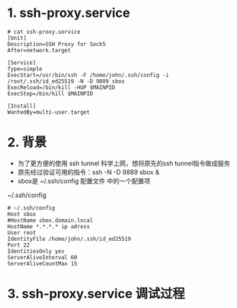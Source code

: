 # 1. ssh-proxy.service
```
# cat ssh-proxy.service 
[Unit]
Description=SSH Proxy for Sock5 
After=network.target

[Service]
Type=simple
ExecStart=/usr/bin/ssh -F /home/john/.ssh/config -i /root/.ssh/id_ed25519 -N -D 9889 sbox
ExecReload=/bin/kill -HUP $MAINPID
ExecStop=/bin/kill $MAINPID

[Install]
WantedBy=multi-user.target

```

# 2. 背景
- 为了更方便的使用 ssh tunnel 科学上网，想将原先的ssh tunnel指令做成服务  
- 原先经过验证可用的指令：ssh -N -D 9889 sbox &  
- sbox是 ~/.ssh/config 配置文件 中的一个配置项    

~/.ssh/config  
```
# ~/.ssh/config
Host sbox
#HostName sbox.domain.local
HostName *.*.*.* ip adress
User root
IdentityFile /home/john/.ssh/id_ed25519
Port 22
IdentitiesOnly yes
ServerAliveInterval 60
ServerAliveCountMax 15
```

# 3. ssh-proxy.service 调试过程






